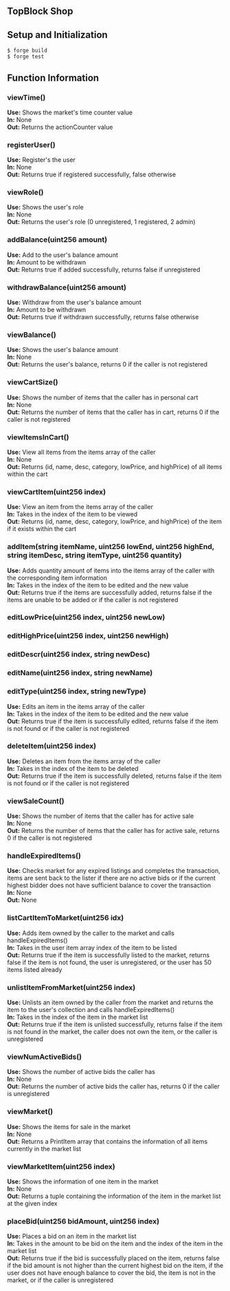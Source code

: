 ## TopBlock Shop

## Setup and Initialization

```shell
$ forge build
$ forge test
```

## Function Information

### viewTime()
**Use:** Shows the market's time counter value <br />
**In:** None <br />
**Out:** Returns the actionCounter value <br />

### registerUser()
**Use:** Register's the user <br />
**In:** None <br />
**Out:** Returns true if registered successfully, false otherwise <br />

### viewRole()
**Use:** Shows the user's role <br />
**In:** None <br />
**Out:** Returns the user's role (0 unregistered, 1 registered, 2 admin) <br />

### addBalance(uint256 amount)
**Use:** Add to the user's balance amount <br />
**In:** Amount to be withdrawn <br />
**Out:** Returns true if added successfully, returns false if unregistered <br />

### withdrawBalance(uint256 amount)
**Use:** Withdraw from the user's balance amount <br />
**In:** Amount to be withdrawn <br />
**Out:** Returns true if withdrawn successfully, returns false otherwise <br />

### viewBalance()
**Use:** Shows the user's balance amount <br />
**In:** None <br />
**Out:** Returns the user's balance, returns 0 if the caller is not registered <br />

### viewCartSize()
**Use:** Shows the number of items that the caller has in personal cart <br />
**In:** None <br />
**Out:** Returns the number of items that the caller has in cart, returns 0 if the caller is not registered <br />

### viewItemsInCart()
**Use:** View all items from the items array of the caller<br />
**In:** None <br />
**Out:** Returns (id, name, desc, category, lowPrice, and highPrice) of all items within the cart <br />

### viewCartItem(uint256 index)
**Use:** View an item from the items array of the caller<br />
**In:** Takes in the index of the item to be viewed <br />
**Out:** Returns (id, name, desc, category, lowPrice, and highPrice) of the item if it exists within the cart <br />

### addItem(string itemName, uint256 lowEnd, uint256 highEnd, string itemDesc, string itemType, uint256 quantity)
**Use:** Adds quantity amount of items into the items array of the caller with the corresponding item information <br />
**In:** Takes in the index of the item to be edited and the new value<br />
**Out:** Returns true if the items are successfully added, returns false if the items are unable to be added or if the caller is not registered <br />


### editLowPrice(uint256 index, uint256 newLow)
### editHighPrice(uint256 index, uint256 newHigh)
### editDescr(uint256 index, string newDesc)
### editName(uint256 index, string newName)
### editType(uint256 index, string newType)
**Use:** Edits an item in the items array of the caller <br />
**In:** Takes in the index of the item to be edited and the new value <br />
**Out:** Returns true if the item is successfully edited, returns false if the item is not found or if the caller is not registered <br />

### deleteItem(uint256 index)
**Use:** Deletes an item from the items array of the caller <br />
**In:** Takes in the index of the item to be deleted <br />
**Out:** Returns true if the item is successfully deleted, returns false if the item is not found or if the caller is not registered <br />

### viewSaleCount()
**Use:** Shows the number of items that the caller has for active sale <br />
**In:** None <br />
**Out:** Returns the number of items that the caller has for active sale, returns 0 if the caller is not registered <br />

### handleExpiredItems()
**Use:** Checks market for any expired listings and completes the transaction, items are sent back to the lister if 
there are no active bids or if the current highest bidder does not have sufficient balance to cover the transaction <br />
**In:** None <br />
**Out:** None <br />

### listCartItemToMarket(uint256 idx)
**Use:** Adds item owned by the caller to the market and calls handleExpiredItems() <br />
**In:** Takes in the user item array index of the item to be listed <br />
**Out:** Returns true if the item is successfully listed to the market, returns false if the item is not found, the user is unregistered, or the user has 50 items listed already <br />

### unlistItemFromMarket(uint256 index)
**Use:** Unlists an item owned by the caller from the market and returns the item to the user's collection and calls handleExpiredItems() <br />
**In:** Takes in the index of the item in the market list <br />
**Out:** Returns true if the item is unlisted successfully, returns false if the item is not found in the market, the caller does not own the item, or the caller is unregistered <br />

### viewNumActiveBids()
**Use:** Shows the number of active bids the caller has <br />
**In:** None <br />
**Out:** Returns the number of active bids the caller has, returns 0 if the caller is unregistered <br />

### viewMarket()
**Use:** Shows the items for sale in the market <br />
**In:** None <br />
**Out:** Returns a PrintItem array that contains the information of all items currently in the market list <br />

### viewMarketItem(uint256 index)
**Use:** Shows the information of one item in the market <br />
**In:** None <br />
**Out:** Returns a tuple containing the information of the item in the market list at the given index <br />

### placeBid(uint256 bidAmount, uint256 index)
**Use:** Places a bid on an item in the market list <br />
**In:** Takes in the amount to be bid on the item and the index of the item in the market list <br />
**Out:** Returns true if the bid is successfully placed on the item, returns false if the bid amount is not higher than the current highest bid on the item, if the user does not have enough balance to cover the bid, the item is not in the market, or if the caller is unregistered <br />









